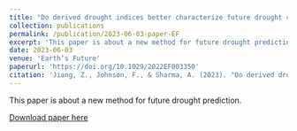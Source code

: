 ```yaml
---
title: "Do derived drought indices better characterize future drought change?"
collection: publications
permalink: /publication/2023-06-03-paper-EF
excerpt: 'This paper is about a new method for future drought prediction.'
date: 2023-06-03
venue: 'Earth‘s Future'
paperurl: 'https://doi.org/10.1029/2022EF003350'
citation: 'Jiang, Z., Johnson, F., & Sharma, A. (2023). "Do derived drought indices better characterize future drought change?" <i>Earth‘s Future</i>, 11, e2022EF003350.'
---
```


This paper is about a new method for future drought prediction.

[Download paper here](http://zejiang-unsw.github.io/files/Jiang-EF-2023.pdf)

